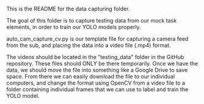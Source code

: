 This is the README for the data capturing folder.

The goal of this folder is to capture testing data from our mock task elements, in order to train our YOLO models properly.

auto_cam_capture_cv.py is our template file for capturing a camera feed from the sub, and placing the data into a video file (.mp4) format.

The videos should be located in the "testing_data" folder in the GitHub repository. These files should ONLY be there temporarily. Once we have the data, 
we should move the file into something like a Google Drive to save space. From there we can easily download the file to our individual computers, and change the format using OpenCV from a video file to a folder containing individual frames that we can use to label and train the YOLO model.

